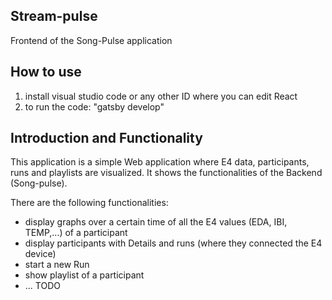 ## Stream-pulse
Frontend of the Song-Pulse application

## How to use
1) install visual studio code or any other ID where you can edit React
2) to run the code: "gatsby develop"

## Introduction and Functionality
This application is a simple Web application where E4 data, participants, runs and playlists are visualized. 
It shows the functionalities of the Backend (Song-pulse). 

There are the following functionalities: 
- display graphs over a certain time of all the E4 values (EDA, IBI, TEMP,...) of a participant
- display participants with Details and runs (where they connected the E4 device)
- start a new Run
- show playlist of a participant
- ...
TODO
